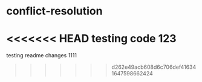 # conflict-resolution

<<<<<<< HEAD
testing code 123
=======
testing readme changes 1111
>>>>>>> d262e49acb608d6c706def416341647598662424

